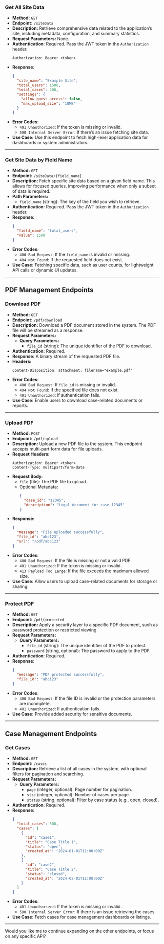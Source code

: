 ### **Get All Site Data**
- **Method:** `GET`
- **Endpoint:** `/siteData`
- **Description:** Retrieve comprehensive data related to the application’s site, including metadata, configuration, and summary statistics.
- **Request Parameters:** None.
- **Authentication:** Required. Pass the JWT token in the `Authorization` header.
  ```http
  Authorization: Bearer <token>
  ```
- **Response:**
  ```json
  {
    "site_name": "Example Site",
    "total_users": 1500,
    "total_cases": 200,
    "settings": {
      "allow_guest_access": false,
      "max_upload_size": "10MB"
    }
  }
  ```
- **Error Codes:**
  - `401 Unauthorized`: If the token is missing or invalid.
  - `500 Internal Server Error`: If there’s an issue fetching site data.
- **Use Case:** Use this endpoint to fetch high-level application data for dashboards or system administrators.

---

### **Get Site Data by Field Name**
- **Method:** `GET`
- **Endpoint:** `/siteData/{field_name}`
- **Description:** Fetch specific site data based on a given field name. This allows for focused queries, improving performance when only a subset of data is required.
- **Path Parameters:**
  - `field_name` (string): The key of the field you wish to retrieve.
- **Authentication:** Required. Pass the JWT token in the `Authorization` header.
- **Response:**
  ```json
  {
    "field_name": "total_users",
    "value": 1500
  }
  ```
- **Error Codes:**
  - `400 Bad Request`: If the `field_name` is invalid or missing.
  - `404 Not Found`: If the requested field does not exist.
- **Use Case:** Fetching specific data, such as user counts, for lightweight API calls or dynamic UI updates.

---

## **PDF Management Endpoints**

### **Download PDF**
- **Method:** `GET`
- **Endpoint:** `/pdf/download`
- **Description:** Download a PDF document stored in the system. The PDF file will be streamed as a response.
- **Request Parameters:** 
  - **Query Parameters:**
    - `file_id` (string): The unique identifier of the PDF to download.
- **Authentication:** Required.
- **Response:** A binary stream of the requested PDF file.
- **Headers:**
  ```http
  Content-Disposition: attachment; filename="example.pdf"
  ```
- **Error Codes:**
  - `400 Bad Request`: If `file_id` is missing or invalid.
  - `404 Not Found`: If the specified file does not exist.
  - `401 Unauthorized`: If authentication fails.
- **Use Case:** Enable users to download case-related documents or reports.

---

### **Upload PDF**
- **Method:** `POST`
- **Endpoint:** `/pdf/upload`
- **Description:** Upload a new PDF file to the system. This endpoint accepts multi-part form data for file uploads.
- **Request Headers:**
  ```http
  Authorization: Bearer <token>
  Content-Type: multipart/form-data
  ```
- **Request Body:**
  - `file` (file): The PDF file to upload.
  - Optional Metadata:
    ```json
    {
      "case_id": "12345",
      "description": "Legal document for case 12345"
    }
    ```
- **Response:**
  ```json
  {
    "message": "File uploaded successfully",
    "file_id": "abc123",
    "url": "/pdf/abc123"
  }
  ```
- **Error Codes:**
  - `400 Bad Request`: If the file is missing or not a valid PDF.
  - `401 Unauthorized`: If the token is missing or invalid.
  - `413 Payload Too Large`: If the file exceeds the maximum allowed size.
- **Use Case:** Allow users to upload case-related documents for storage or sharing.

---

### **Protect PDF**
- **Method:** `GET`
- **Endpoint:** `/pdf/protected`
- **Description:** Apply a security layer to a specific PDF document, such as password protection or restricted viewing.
- **Request Parameters:**
  - **Query Parameters:**
    - `file_id` (string): The unique identifier of the PDF to protect.
    - `password` (string, optional): The password to apply to the PDF.
- **Authentication:** Required.
- **Response:**
  ```json
  {
    "message": "PDF protected successfully",
    "file_id": "abc123"
  }
  ```
- **Error Codes:**
  - `400 Bad Request`: If the file ID is invalid or the protection parameters are incomplete.
  - `401 Unauthorized`: If authentication fails.
- **Use Case:** Provide added security for sensitive documents.

---

## **Case Management Endpoints**

### **Get Cases**
- **Method:** `GET`
- **Endpoint:** `/cases`
- **Description:** Retrieve a list of all cases in the system, with optional filters for pagination and searching.
- **Request Parameters:**
  - **Query Parameters:**
    - `page` (integer, optional): Page number for pagination.
    - `size` (integer, optional): Number of cases per page.
    - `status` (string, optional): Filter by case status (e.g., open, closed).
- **Authentication:** Required.
- **Response:**
  ```json
  {
    "total_cases": 500,
    "cases": [
      {
        "id": "case1",
        "title": "Case Title 1",
        "status": "open",
        "created_at": "2024-01-01T12:00:00Z"
      },
      {
        "id": "case2",
        "title": "Case Title 2",
        "status": "closed",
        "created_at": "2024-02-01T12:00:00Z"
      }
    ]
  }
  ```
- **Error Codes:**
  - `401 Unauthorized`: If the token is missing or invalid.
  - `500 Internal Server Error`: If there is an issue retrieving the cases.
- **Use Case:** Fetch cases for case management dashboards or listings.

---

Would you like me to continue expanding on the other endpoints, or focus on any specific API?
